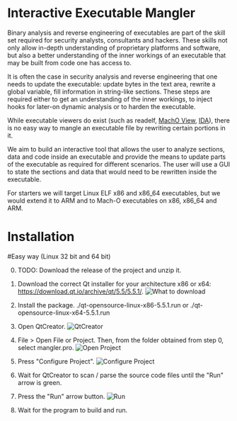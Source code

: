 # Interactive Executable Mangler

Binary analysis and reverse engineering of executables are part of the skill set required for security analysts, consultants and hackers. These skills not only allow in-depth understanding of proprietary platforms and software, but also a better understanding of the inner workings of an executable that may be built from code one has access to.

It is often the case in security analysis and reverse engineering that one needs to update the executable: update bytes in the text area, rewrite a global variable, fill information in string-like sections. These steps are required either to get an understanding of the inner workings, to inject hooks for later-on dynamic analysis or to harden the executable.

While executable viewers do exist (such as readelf, [MachO View][1], [IDA][2]), there is no easy way to mangle an executable file by rewriting certain portions in it.

We aim to build an interactive tool that allows the user to analyze sections, data and code inside an executable and provide the means to update parts of the executable as required for different scenarios. The user will use a GUI to state the sections and data that would need to be rewritten inside the executable.

For starters we will target Linux ELF x86 and x86\_64 executables, but we would extend it to ARM and to Mach-O executables on x86, x86\_64 and ARM.

[1]: http://sourceforge.net/projects/machoview/
[2]: https://www.hex-rays.com/products/ida/

Installation
=========

#Easy way (Linux 32 bit and 64 bit)

0. TODO: Download the release of the project and unzip it.

1. Download the correct Qt installer for your architecture x86 or x64: https://download.qt.io/archive/qt/5.5/5.5.1/.
![What to download](http://i.imgur.com/hnrhyrA.png?1)

2. Install the package.
./qt-opensource-linux-x86-5.5.1.run or  ./qt-opensource-linux-x64-5.5.1.run

3. Open QtCreator.
![QtCreator](http://i.imgur.com/5XNKcWo.png)

4. File > Open File or Project.
Then, from the folder obtained from step 0, select mangler.pro.
![Open Project](http://i.imgur.com/DOrdS4C.png)

5. Press "Configure Project".
![Configure Project](http://i.imgur.com/lmDsIgs.png)

6. Wait for QtCreator to scan / parse the source code files until the "Run" arrow is green.

7. Press the "Run" arrow button.
![Run](http://i.imgur.com/F0oEIax.png)

8. Wait for the program to build and run.

